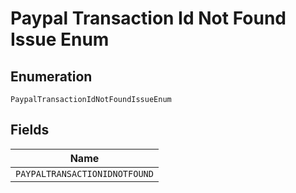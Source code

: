 
# Paypal Transaction Id Not Found Issue Enum

## Enumeration

`PaypalTransactionIdNotFoundIssueEnum`

## Fields

| Name |
|  --- |
| `PAYPALTRANSACTIONIDNOTFOUND` |

